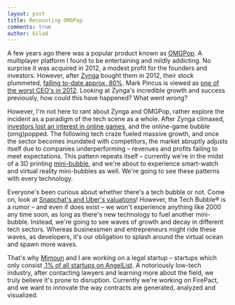 ```yaml
---
layout: post
title: Recounting OMGPop
comments: true
author: Gilad
---
```


A few years ago there was a popular product known as [OMGPop](http://www.crunchbase.com/organization/omgpop). A multiplayer platform I found to be entertaining and mildly addicting. No surprise it was acquired in 2012, a modest profit for the founders and investors. However, after [Zynga](zynga.com) bought them in 2012, their stock plummeted, [falling to-date approx. 80%](https://www.google.com/finance?chdnp=1&chdd=1&chds=1&chdv=1&chvs=maximized&chdeh=0&chfdeh=0&chdet=1406779279154&chddm=233317&chls=IntervalBasedLine&q=NASDAQ:ZNGA&ntsp=0&ei=gb_ZU5jHOYjCrQGevoC4CA). Mark Pincus is viewed as [one of the worst CEO's in 2012](http://www.businessweek.com/articles/2012-12-13/the-worst-ceos-of-2012). Looking at Zynga's incredible growth and success previously, how could this have happened? What went wrong? 

However, I'm not here to rant about Zynga and OMGPop, rather explore the incident as a paradigm of the tech scene as a whole. After Zynga climaxed, [investors lost an interest in online games](http://www.digi-capital.com/), and the online-game bubble (omg)popped. The following tech craze fueled massive growth, and once the sector becomes inundated with competitors, the market abruptly adjusts itself due to companies underperforming – revenues and profits failing to meet expectations. This pattern repeats itself – currently we're in the midst of a 3D printing [mini-bubble](http://www.3ders.org/pricecompare/3dprinters/), and we're about to experience smart-watch and virtual reality mini-bubbles as well. We're going to see these patterns with every technology. 

Everyone's been curious about whether there's a tech bubble or not. Come on, look at [Snapchat's and Uber's valuations](http://techcrunch.com/2014/07/30/snapchat-in-talks-with-alibaba-joins-the-10-billion-valuation-club/)! However, the Tech Bubble® is a rumor – and even if does exist – we won't experience anything like 2000 any time soon, as long as there's new technology to fuel another mini-bubble. Instead, we're going to see waves of growth and decay in different tech sectors. Whereas businessmen and entrepreneurs might ride these waves,  as developers, it's our obligation to splash around the virtual ocean and spawn more waves. 

That's why [Mimoun](http://mimouncadosch.github.io/) and I are working on a legal startup – startups which only consist [.1% of all startups on AngelList](https://angel.co/companies?markets[]=Legal). A notoriously low-tech industry, after contacting lawyers and learning more about the field, we truly believe it's prone to disruption. Currently we're working on FirePact, and we want to innovate the way contracts are generated, analyzed and visualized. 